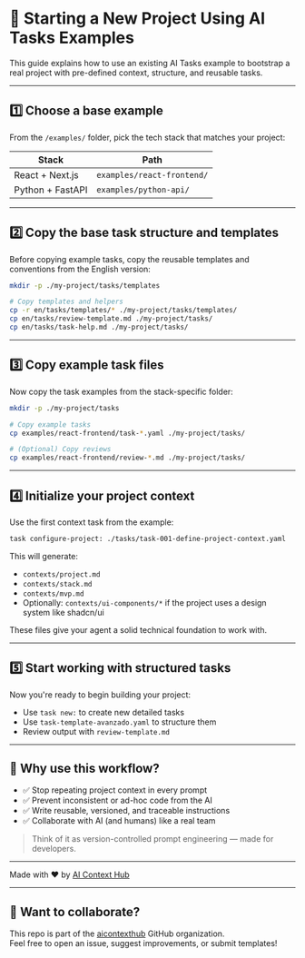 # 🚀 Starting a New Project Using AI Tasks Examples

This guide explains how to use an existing AI Tasks example to bootstrap a real project with pre-defined context, structure, and reusable tasks.

---

## 1️⃣ Choose a base example

From the `/examples/` folder, pick the tech stack that matches your project:

| Stack            | Path                       |
| ---------------- | -------------------------- |
| React + Next.js  | `examples/react-frontend/` |
| Python + FastAPI | `examples/python-api/`     |

---

## 2️⃣ Copy the base task structure and templates

Before copying example tasks, copy the reusable templates and conventions from the English version:

```bash
mkdir -p ./my-project/tasks/templates

# Copy templates and helpers
cp -r en/tasks/templates/* ./my-project/tasks/templates/
cp en/tasks/review-template.md ./my-project/tasks/
cp en/tasks/task-help.md ./my-project/tasks/
```

---

## 3️⃣ Copy example task files

Now copy the task examples from the stack-specific folder:

```bash
mkdir -p ./my-project/tasks

# Copy example tasks
cp examples/react-frontend/task-*.yaml ./my-project/tasks/

# (Optional) Copy reviews
cp examples/react-frontend/review-*.md ./my-project/tasks/
```

---

## 4️⃣ Initialize your project context

Use the first context task from the example:

```bash
task configure-project: ./tasks/task-001-define-project-context.yaml
```

This will generate:

- `contexts/project.md`
- `contexts/stack.md`
- `contexts/mvp.md`
- Optionally: `contexts/ui-components/*` if the project uses a design system like shadcn/ui

These files give your agent a solid technical foundation to work with.

---

## 5️⃣ Start working with structured tasks

Now you're ready to begin building your project:

- Use `task new:` to create new detailed tasks
- Use `task-template-avanzado.yaml` to structure them
- Review output with `review-template.md`

---

## 🧠 Why use this workflow?

- ✅ Stop repeating project context in every prompt
- ✅ Prevent inconsistent or ad-hoc code from the AI
- ✅ Write reusable, versioned, and traceable instructions
- ✅ Collaborate with AI (and humans) like a real team

> Think of it as version-controlled prompt engineering — made for developers.

---

Made with ❤️ by [AI Context Hub](https://github.com/aicontexthub)

---

## 💬 Want to collaborate?

This repo is part of the [aicontexthub](https://github.com/aicontexthub) GitHub organization.  
Feel free to open an issue, suggest improvements, or submit templates!
